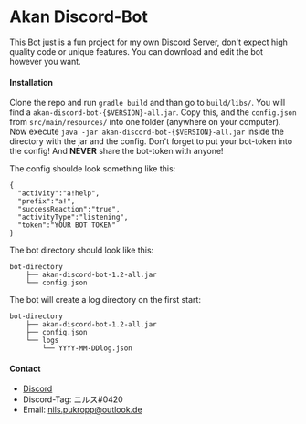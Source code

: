 # Akan Discord-Bot

This Bot just is a fun project for my own Discord Server,
don't expect high quality code or unique features.
You can download and edit the bot however you want.

#### Installation
Clone the repo and run `gradle build` and than go to `build/libs/`. You will find a `akan-discord-bot-{$VERSION}-all.jar`. Copy this, and the `config.json` from `src/main/resources/` into one folder (anywhere on your computer).
Now execute `java -jar akan-discord-bot-{$VERSION}-all.jar` inside the directory with the jar and the config.
Don't forget to put your bot-token into the config! And __NEVER__ share the bot-token with anyone!

The config shoulde look something like this:

```
{
  "activity":"a!help",
  "prefix":"a!",
  "successReaction":"true",
  "activityType":"listening",
  "token":"YOUR BOT TOKEN"
}
```

The bot directory should look like this:
```
bot-directory
    ├── akan-discord-bot-1.2-all.jar
    └── config.json
```

The bot will create a log directory on the first start:
```
bot-directory
    ├── akan-discord-bot-1.2-all.jar
    ├── config.json
    └── logs
        └── YYYY-MM-DDlog.json
```

#### Contact

- [Discord](https://discord.gg/FZ546P3)
- Discord-Tag: ニルス#0420
- Email: nils.pukropp@outlook.de
